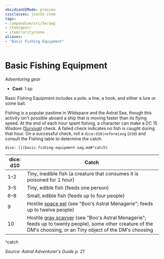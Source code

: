 ```yaml
---
obsidianUIMode: preview
cssclasses: json5e-item
tags:
- compendium/src/5e/aag
- item/gear/
- item/rarity/none
aliases: 
- "Basic Fishing Equipment"
---
```

# Basic Fishing Equipment
*Adventuring gear*  

- **Cost**: 1 sp

Basic Fishing Equipment includes a pole, a line, a hook, and either a lure or some bait.

Fishing is a popular pastime in Wildspace and the Astral Sea, though this activity isn't possible aboard a ship that is moving faster than its flying speed. At the end of each hour spent fishing, a character can make a DC 15 Wisdom ([Survival](2-Mechanics/CLI/rules/skills.md#Survival)) check. A failed check indicates no fish is caught during that hour. On a successful check, roll a `dice:d10|noform|avg` (`d10`) and consult the Fishing table to determine the catch.

`dice: [](basic-fishing-equipment-aag.md#^catch)`

| dice: d10 | Catch |
|-----------|-------|
| 1–2 | Tiny, inedible fish (a creature that consumes it is poisoned for 1 hour) |
| 3–5 | Tiny, edible fish (feeds one person) |
| 6–8 | Small, edible fish (feeds up to four people) |
| 9 | Hostile [space eel](2-Mechanics/CLI/bestiary/beast/space-eel-bam.md) (see "Boo's Astral Menagerie"; feeds up to twelve people) |
| 10 | Hostile [gray scavver](2-Mechanics/CLI/bestiary/monstrosity/gray-scavver-bam.md) (see "Boo's Astral Menagerie"; feeds up to twenty people), some other creature of the DM's choosing, or an Tiny object of the DM's choosing |
^catch

*Source: Astral Adventurer's Guide p. 21*